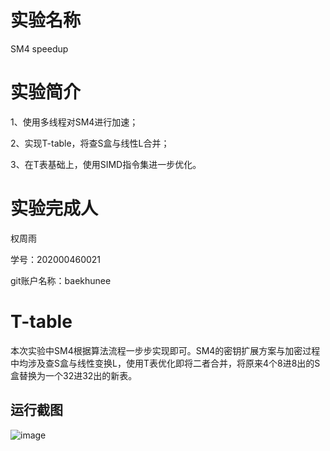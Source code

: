 # 实验名称
SM4 speedup

# 实验简介
1、使用多线程对SM4进行加速；

2、实现T-table，将查S盒与线性L合并；

3、在T表基础上，使用SIMD指令集进一步优化。

# 实验完成人
权周雨 

学号：202000460021 

git账户名称：baekhunee

# T-table
本次实验中SM4根据算法流程一步步实现即可。SM4的密钥扩展方案与加密过程中均涉及查S盒与线性变换L，使用T表优化即将二者合并，将原来4个8进8出的S盒替换为一个32进32出的新表。

## 运行截图
![image](https://user-images.githubusercontent.com/105578152/180714289-082d841a-fc1a-41b8-8cd4-56492c8932a8.png)

